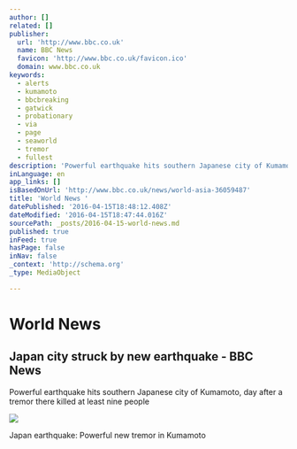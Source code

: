 ```yaml
---
author: []
related: []
publisher:
  url: 'http://www.bbc.co.uk'
  name: BBC News
  favicon: 'http://www.bbc.co.uk/favicon.ico'
  domain: www.bbc.co.uk
keywords:
  - alerts
  - kumamoto
  - bbcbreaking
  - gatwick
  - probationary
  - via
  - page
  - seaworld
  - tremor
  - fullest
description: 'Powerful earthquake hits southern Japanese city of Kumamoto, day after a tremor there killed at least nine people'
inLanguage: en
app_links: []
isBasedOnUrl: 'http://www.bbc.co.uk/news/world-asia-36059487'
title: 'World News '
datePublished: '2016-04-15T18:48:12.408Z'
dateModified: '2016-04-15T18:47:44.016Z'
sourcePath: _posts/2016-04-15-world-news.md
published: true
inFeed: true
hasPage: false
inNav: false
_context: 'http://schema.org'
_type: MediaObject

---
```

# World News 

<article style=""><h1>Japan city struck by new earthquake - BBC News</h1><p>Powerful earthquake hits southern Japanese city of Kumamoto, day after a tremor there killed at least nine people</p><img src="http://ichef.bbci.co.uk/news/1024/cpsprodpb/2BA3/production/_86817111_breaking_image_large-3.png" /></article>

Japan earthquake: Powerful new tremor in Kumamoto